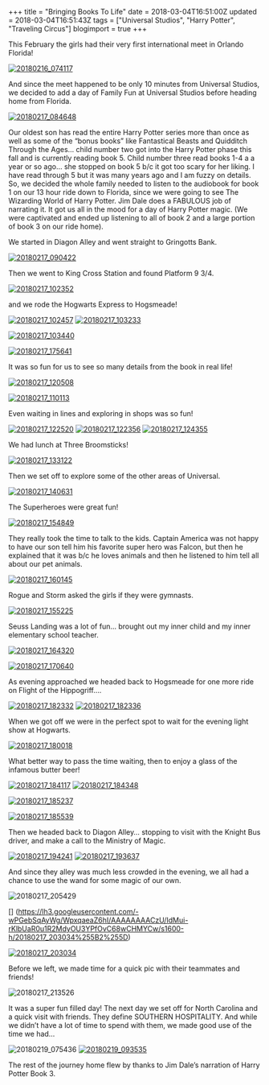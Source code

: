 +++
title = "Bringing Books To Life"
date = 2018-03-04T16:51:00Z
updated = 2018-03-04T16:51:43Z
tags = ["Universal Studios", "Harry Potter", "Traveling Circus"]
blogimport = true 
+++

  

This February the girls had their very first international meet in Orlando Florida!  

[![20180216_074117](https://lh3.googleusercontent.com/-XOfuhFLNXK4/WpxqKKMgsFI/AAAAAAAACvs/fEiC0WbCLK41a124vBstjXEKEr0x6qWDQCHMYCw/20180216_074117%255B3%255D?imgmax=800 "20180216_074117")](https://lh3.googleusercontent.com/-tkt4dxsci0A/WpxqJ49R-dI/AAAAAAAACvo/AULfw4M5sDwb2J2Gv6RuLxYLk-vuQHV7ACHMYCw/s1600-h/20180216_074117%255B5%255D)

And since the meet happened to be only 10 minutes from Universal Studios, we decided to add a day of Family Fun at Universal Studios before heading home from Florida. 

[![20180217_084648](https://lh3.googleusercontent.com/-ksVKdz-jgYA/WpxqK3NV94I/AAAAAAAACv0/HFp8l7OTwI4w0LLR1Sq49TKp9FvXTP3zACHMYCw/20180217_084648%255B2%255D?imgmax=800 "20180217_084648")](https://lh3.googleusercontent.com/-eYQ6zm5clmg/WpxqKRl4r1I/AAAAAAAACvw/HQXOr4Jn6cEorLApNZ-JnxLMuX6C4HSQwCHMYCw/s1600-h/20180217_084648%255B4%255D)

Our oldest son has read the entire Harry Potter series more than once as well as some of the “bonus books”  like Fantastical Beasts and Quidditch Through the Ages… child number two got into the Harry Potter phase this fall and is currently reading book 5.  Child number three read books 1-4 a a year or so ago… she stopped on book 5 b/c it got too scary for her liking.  I have read through 5 but it was many years ago and I am fuzzy on details.  So, we decided the whole family needed to listen to the audiobook for book 1 on our 13 hour ride down to Florida, since we were going to see The Wizarding World of Harry Potter.  Jim Dale does a FABULOUS job of narrating it. It got us all in the mood for a day of Harry Potter magic.  (We were captivated and ended up listening to all of book 2 and a large portion of book 3 on our ride home).  

We started in Diagon Alley and went straight to Gringotts Bank. 


[![20180217_090422](https://lh3.googleusercontent.com/-6ikNYBl7SFw/WpxqLyNPkaI/AAAAAAAACv8/ZMj6mwKuuDQip74H2_zL3QJePskKLTj3gCHMYCw/20180217_090422%255B6%255D?imgmax=800 "20180217_090422")](https://lh3.googleusercontent.com/-Hz9U6hlxw20/WpxqLQR766I/AAAAAAAACv4/Ja7xxGrediUKYBBwMtcminLAIeFkNIWXgCHMYCw/s1600-h/20180217_090422%255B5%255D)

Then we went to King Cross Station and found Platform 9 3/4.

 [![20180217_102352](https://lh3.googleusercontent.com/-bY9jXzdlFCI/WpxqMaX_TzI/AAAAAAAACwE/oQbQAiSxfjQm5DZndggpRTM5zbcHztsHACHMYCw/20180217_102352%255B2%255D?imgmax=800 "20180217_102352")](https://lh3.googleusercontent.com/-MoHZHkN8v4Q/WpxqMG1gM9I/AAAAAAAACwA/_rJd-CZE1LELr2-ObdioGevkb9L00qmkgCHMYCw/s1600-h/20180217_102352%255B4%255D)

and we rode the Hogwarts Express to Hogsmeade!




[![20180217_102457](https://lh3.googleusercontent.com/-w5qdr7Mrhzc/WpxqMiXvrtI/AAAAAAAACwM/4Sf5pjS_jrsfg-KOPtjaFrZBqMsEU0T1ACHMYCw/20180217_102457%255B3%255D?imgmax=800 "20180217_102457")](https://lh3.googleusercontent.com/-udCUxD_g_VI/WpxqMpcHSjI/AAAAAAAACwI/L9Q9xXm5vCcoiuF031THDFbCHTDUlCNwQCHMYCw/s1600-h/20180217_102457%255B5%255D) [![20180217_103233](https://lh3.googleusercontent.com/-oK4xIyD5FiY/WpxqNfEGeMI/AAAAAAAACwU/GvrOTKlvQ00om0PbPXgPXGGEMscBzFCNwCHMYCw/20180217_103233%255B1%255D?imgmax=800 "20180217_103233")](https://lh3.googleusercontent.com/-YRiTXiKiRck/WpxqMwSrULI/AAAAAAAACwQ/WOpaxa163XYe282osWQ8tt6P5bJ1yU-EACHMYCw/s1600-h/20180217_103233%255B3%255D)

[![20180217_103440](https://lh3.googleusercontent.com/-U1mzt1icylE/WpxqNuf8lKI/AAAAAAAACwc/cU1zFxc3daIwN2ZyEj1ud5TwCMb7mkiVwCHMYCw/20180217_103440%255B2%255D?imgmax=800 "20180217_103440")](https://lh3.googleusercontent.com/-IcctrE4wtis/WpxqNqrq_nI/AAAAAAAACwY/rBWwG2P3jXcd7aboPMe039t9MebjDOHwwCHMYCw/s1600-h/20180217_103440%255B4%255D)

 [![20180217_175641](https://lh3.googleusercontent.com/-eiGwoOueOXM/WpxqOLBAnvI/AAAAAAAACwk/7Ljy5q2dJ0YPlHDKJioL9zUj4gZpmi-fQCHMYCw/20180217_175641%255B2%255D?imgmax=800 "20180217_175641")](https://lh3.googleusercontent.com/-e86SwiIRFkw/WpxqNzH9HpI/AAAAAAAACwg/5MQHRza9HZwt1e4Ze5Spvng3FnWR3rc_wCHMYCw/s1600-h/20180217_175641%255B4%255D)

It was so fun for us to see so many details from the book in real life!  

[![20180217_120508](https://lh3.googleusercontent.com/-1UgJYoF-cZs/WpxqOpGiRFI/AAAAAAAACws/N7G33DWBKlM2dtn7amLm1ArKqalzi0bRQCHMYCw/20180217_120508%255B2%255D?imgmax=800 "20180217_120508")](https://lh3.googleusercontent.com/-EXD5GbzfFeI/WpxqOfW43FI/AAAAAAAACwo/5YTVHKf8WTAqp8jjYPE-_ophdBdYLCoYACHMYCw/s1600-h/20180217_120508%255B4%255D)

  [![20180217_110113](https://lh3.googleusercontent.com/-RjDApqbukj0/WpxqPOwYo2I/AAAAAAAACw0/OqX-gIo4dlE4Scs6mx-46rLkWZYguaPOwCHMYCw/20180217_110113%255B2%255D?imgmax=800 "20180217_110113")](https://lh3.googleusercontent.com/-dIDnAXrQCf4/WpxqO4DYGnI/AAAAAAAACww/aw3CqB6fMMwynZTXQAJ0VU7ikoO7e48bgCHMYCw/s1600-h/20180217_110113%255B4%255D)

Even waiting in lines and exploring in shops was so fun! 

[![20180217_122520](https://lh3.googleusercontent.com/-THbnyTOrL80/WpxqPXvxKAI/AAAAAAAACw8/fAsGbbAx-CcHUdwRpdmmQ6AkyQ9PpaJfQCHMYCw/20180217_122520%255B3%255D?imgmax=800 "20180217_122520")](https://lh3.googleusercontent.com/-7R_SqpNDgJg/WpxqPK0NeAI/AAAAAAAACw4/hgP3-hJBQe8UNAUNksWH_WI7P4obQR9LgCHMYCw/s1600-h/20180217_122520%255B5%255D) [![20180217_122356](https://lh3.googleusercontent.com/-_K1ZCByJElA/WpxqP7PC6uI/AAAAAAAACxE/wwCNdmg5IHwYmuT7Ps8koIhidmV64K32wCHMYCw/20180217_122356%255B3%255D?imgmax=800 "20180217_122356")](https://lh3.googleusercontent.com/-6tnXXyuNBtM/WpxqP3I1a4I/AAAAAAAACxA/O77S8vFftkEXPvyfuMvw5NZWv_gHDeMrACHMYCw/s1600-h/20180217_122356%255B6%255D) [![20180217_124355](https://lh3.googleusercontent.com/-vEEKq3sboBw/WpxqQU4rd_I/AAAAAAAACxM/eARKI8YIHqUprnRun0CxAkstftkT8M-GACHMYCw/20180217_124355%255B2%255D?imgmax=800 "20180217_124355")](https://lh3.googleusercontent.com/-qrg7bARoCCk/WpxqQJ21zMI/AAAAAAAACxI/3SR_BYEGuw46R4Qz4utuMRFmpCZcaoRdwCHMYCw/s1600-h/20180217_124355%255B4%255D)

We had lunch at Three Broomsticks!

[![20180217_133122](https://lh3.googleusercontent.com/-PLBjyKJ7uyk/WpxqQ5DLkBI/AAAAAAAACxU/Fw7zGeT6pp4J1IsR7aDlSguM0ohcEaEDwCHMYCw/20180217_133122%255B1%255D?imgmax=800 "20180217_133122")](https://lh3.googleusercontent.com/-qO6l6JIZ_OU/WpxqQuZ2pfI/AAAAAAAACxQ/7Ne_Bvl9DjMinhEQORHMthwFk_h7oWE5gCHMYCw/s1600-h/20180217_133122%255B3%255D)

Then we set off to explore some of the other areas of Universal.  

[![20180217_140631](https://lh3.googleusercontent.com/-tj8jnizuCHc/WpxqRSbPkgI/AAAAAAAACxc/9wEVSnqvhIg9gka1qieUnRVZ_drVd3SuwCHMYCw/20180217_140631?imgmax=800 "20180217_140631")](https://lh3.googleusercontent.com/-EU9Mr9yGdUE/WpxqRMbjOEI/AAAAAAAACxY/ZFMfWf5PATUQtDnyHeZqBRbgsWw4wDxRgCHMYCw/s1600-h/20180217_140631%255B2%255D)

The Superheroes were great fun!

[![20180217_154849](https://lh3.googleusercontent.com/-F-PaSmfKuuY/WpxqR4tRcfI/AAAAAAAACxk/Vzkp6cK_YDg9QLDKKK7V-LJcv-F8trLyACHMYCw/20180217_154849%255B5%255D?imgmax=800 "20180217_154849")](https://lh3.googleusercontent.com/-B05LIlz57to/WpxqRk0HTnI/AAAAAAAACxg/uSK23L-YvgkXNOEAagIaHUNp3crQ5rl2gCHMYCw/s1600-h/20180217_154849%255B3%255D)

They really took the time to talk to the kids.  Captain America was not happy to have our son tell him his favorite super hero was Falcon, but then he explained that it was b/c he loves animals and then he listened to him tell all about our pet animals.  

[![20180217_160145](https://lh3.googleusercontent.com/-9WW-FUxcp5o/WpxqSMVnD7I/AAAAAAAACxs/VYLcP8OYvFkvxg9PWbfbu2PgZb8y8qyqQCHMYCw/20180217_160145%255B4%255D?imgmax=800 "20180217_160145")](https://lh3.googleusercontent.com/-Cn-ap-3k7BQ/WpxqSKXPJ9I/AAAAAAAACxo/n8l2D9ESH80Ym-PqHRH7k9oo6hNS6cRCQCHMYCw/s1600-h/20180217_160145%255B3%255D)  

Rogue and Storm asked the girls if they were gymnasts. 

 [![20180217_155225](https://lh3.googleusercontent.com/-jgqjuYLJ9rI/WpxqSmGAA5I/AAAAAAAACx0/rLSghjxZhV4IsNJ8-uos4qwoQa_f4A6DgCHMYCw/20180217_155225%255B4%255D?imgmax=800 "20180217_155225")](https://lh3.googleusercontent.com/-5AddJOSAtZE/WpxqSahsnJI/AAAAAAAACxw/2-7Ggkr9v2kXsTCZFeQRQ8XPP86Pv321ACHMYCw/s1600-h/20180217_155225%255B3%255D)

Seuss Landing was a lot of fun… brought out my inner child and my inner elementary school teacher. 

[![20180217_164320](https://lh3.googleusercontent.com/-s3IvRJllZmA/WpxqTIQ4OmI/AAAAAAAACx8/tB2zqqw2uuEHW4GHzSzy89Swz1rXHVcwQCHMYCw/20180217_164320?imgmax=800 "20180217_164320")](https://lh3.googleusercontent.com/-4O3NPVmU1tg/WpxqSy_SrtI/AAAAAAAACx4/Ff7uzQZIAa4LImZPkYYoul5q1qKKJbQOgCHMYCw/s1600-h/20180217_164320%255B2%255D)

[![20180217_170640](https://lh3.googleusercontent.com/-FCsQoFJP40A/WpxqThFyeeI/AAAAAAAACyE/-5AOGbRNimgD6uLm-qJpacT6DyY6nKVWQCHMYCw/20180217_170640?imgmax=800 "20180217_170640")](https://lh3.googleusercontent.com/-ZEm_PPECEx4/WpxqTXnZG6I/AAAAAAAACyA/alqKhnPlsq0P0dVR2muyh6BM-5KwDOVxQCHMYCw/s1600-h/20180217_170640%255B2%255D)

As evening approached we headed back to Hogsmeade for one more ride on Flight of the Hippogriff…. 

[![20180217_182332](https://lh3.googleusercontent.com/-Xb_CIGYGVq0/WpxqULzNOFI/AAAAAAAACyM/Q8DyhpcE85MoGrs-8YE4wkttVhEsVfGWgCHMYCw/20180217_182332%255B1%255D?imgmax=800 "20180217_182332")](https://lh3.googleusercontent.com/-KHU-wRp0Kjw/WpxqT0E3LqI/AAAAAAAACyI/-zq-VDBKDs869wR0G16WaXFYGUK71FBPQCHMYCw/s1600-h/20180217_182332%255B3%255D) [![20180217_182336](https://lh3.googleusercontent.com/-YB7hJk-ohZI/WpxqUoCQ-gI/AAAAAAAACyU/DDcbkBLCFiQn07nkU3mfQagnU3T6XxVJgCHMYCw/20180217_182336%255B1%255D?imgmax=800 "20180217_182336")](https://lh3.googleusercontent.com/-wnm_fuEr-Do/WpxqUfu4BtI/AAAAAAAACyQ/dkhcXvyLENw5ox3xV0Z42H3gKSPtME7swCHMYCw/s1600-h/20180217_182336%255B3%255D) 

When we got off we were in the perfect spot to wait for the evening light show at Hogwarts.  

[![20180217_180018](https://lh3.googleusercontent.com/-Hxe3PLWO1Uk/WpxqU3JtCDI/AAAAAAAACyc/NMXX1eRjyC8CkP0qJcxrmqcLAbisQMrXgCHMYCw/20180217_180018?imgmax=800 "20180217_180018")](https://lh3.googleusercontent.com/-lY046MIs23A/WpxqUgXM0tI/AAAAAAAACyY/CsLomXW8kSsfm7h38IWVjLYs9XLZxSMSwCHMYCw/s1600-h/20180217_180018%255B2%255D)

What better way to pass the time waiting, then to enjoy a glass of the infamous butter beer!

[![20180217_184117](https://lh3.googleusercontent.com/-HyRTIJenkEI/WpxqVUNiyoI/AAAAAAAACyk/qpVS9Yzc69kVE0PKsbYzQdXx3zX2dU4vgCHMYCw/20180217_184117%255B1%255D?imgmax=800 "20180217_184117")](https://lh3.googleusercontent.com/-aqzUIeX9TvQ/WpxqVAe28kI/AAAAAAAACyg/8j-BIFPqn7QbUu7n-sbLtVWK6xgz6NWyQCHMYCw/s1600-h/20180217_184117%255B3%255D) [![20180217_184348](https://lh3.googleusercontent.com/-6rEtw61fQKQ/WpxqWFqMQoI/AAAAAAAACys/9mTRfzBD3k49MLFjS77RuWdT5uSYEu8rgCHMYCw/20180217_184348%255B6%255D?imgmax=800 "20180217_184348")](https://lh3.googleusercontent.com/-uwlFppBdypQ/WpxqV1qm4aI/AAAAAAAACyo/yBrJlKNxi3AM1GmLbOvgYyaQjYjv4zsDgCHMYCw/s1600-h/20180217_184348%255B4%255D)

[![20180217_185237](https://lh3.googleusercontent.com/-m88dO7RLUJ8/WpxqWimReuI/AAAAAAAACy0/sn2l-XLAZysejTXRqfFyj0hVeCoBp18NQCHMYCw/20180217_185237%255B1%255D?imgmax=800 "20180217_185237")](https://lh3.googleusercontent.com/-owM3KCwCZ38/WpxqWcnRaWI/AAAAAAAACyw/_7JOm_H1d7cVYCsbqjBe-nB1sQa2Ey4lQCHMYCw/s1600-h/20180217_185237%255B3%255D)

[![20180217_185539](https://lh3.googleusercontent.com/-w0LkR4iAjjU/WpxqW6wcR9I/AAAAAAAACy8/1KXaG2H-TTcY8OYnS-dF4I_JIaDp_eo1ACHMYCw/20180217_185539?imgmax=800 "20180217_185539")](https://lh3.googleusercontent.com/-KWJLpSbRt3Q/WpxqWr3DDII/AAAAAAAACy4/YdmS0dBls-ggwGov_bhzPLTLyl7z-9siwCHMYCw/s1600-h/20180217_185539%255B2%255D) 

Then we headed back to Diagon Alley… stopping to visit with the Knight Bus driver, and make a call to the Ministry of Magic. 

[![20180217_194241](https://lh3.googleusercontent.com/-jVplJnwcIWo/WpxqXcYHSwI/AAAAAAAACzE/a-c3697bCvcUc__eJZCNjXXqTIhpZOHOwCHMYCw/20180217_194241?imgmax=800 "20180217_194241")](https://lh3.googleusercontent.com/-iXfslZFdXWo/WpxqXIxMYkI/AAAAAAAACzA/kYlElGIp3TQMWGVCZBjYrNRUCvGv1YJxQCHMYCw/s1600-h/20180217_194241%255B2%255D)   [![20180217_193637](https://lh3.googleusercontent.com/-j7OlyOJNQi8/WpxqZk25TUI/AAAAAAAACzM/zXIWkXfZcq4MczPIWY4MPSIKaDrS5UXaACHMYCw/20180217_193637?imgmax=800 "20180217_193637")](https://lh3.googleusercontent.com/-5Fr_ltUg97o/WpxqXVru3eI/AAAAAAAACzI/zk5qUndqS1sUgQ4ZRtx0To_KhtkRAJn-gCHMYCw/s1600-h/20180217_193637%255B2%255D) 

And since they alley was much less crowded in the evening, we all had a chance to use the wand for some magic of our own.

![20180217_205429](https://lh3.googleusercontent.com/-X4Xm0vRjtGs/WpxqaC1cqoI/AAAAAAAACzQ/JEiOgv9CoZICRas8LMabIL0brLmNTXyFQCHMYCw/20180217_205429%255B3%255D?imgmax=800 "20180217_205429")

 [] (https://lh3.googleusercontent.com/-wPGebSqAyWg/WpxqaeaZ6hI/AAAAAAAACzU/IdMui-rKlbUaR0u1R2MdyOU3YPfOvC68wCHMYCw/s1600-h/20180217_203034%255B2%255D)

[![20180217_203034](https://lh3.googleusercontent.com/-J8TC5mVDFO4/Wpxqa5PNp-I/AAAAAAAACzY/gvR5Am-YOLktxWQuIdwoUvOeI5Wo0pUgwCHMYCw/20180217_203034?imgmax=800 "20180217_203034")](https://lh3.googleusercontent.com/-wPGebSqAyWg/WpxqaeaZ6hI/AAAAAAAACzU/IdMui-rKlbUaR0u1R2MdyOU3YPfOvC68wCHMYCw/s1600-h/20180217_203034%255B2%255D)

Before we left, we made time for a quick pic with their teammates and friends! 

![20180217_213526](https://lh3.googleusercontent.com/-BLIavX9EJqw/WpxqbIPUAEI/AAAAAAAACzc/MM3a9SNNTDwrxEQQKjWSki_X-woctlcOwCHMYCw/20180217_213526%255B3%255D?imgmax=800 "20180217_213526")

It was a super fun filled day!  The next day we set off for North Carolina and a quick visit with friends.  They define SOUTHERN HOSPITALITY.  And while we didn’t have a lot of time to spend with them, we made good use of the time we had… 

![20180219_075436](https://lh3.googleusercontent.com/-9a0HLCqLYZA/WpxqbaQT1VI/AAAAAAAACzg/8Yw_Xrj8UqQ_pEXIgbs-uQ9YnWqNZf_sQCHMYCw/20180219_075436%255B3%255D?imgmax=800 "20180219_075436") [![20180219_093535](https://lh3.googleusercontent.com/-LPzXekYakyc/Wpxqbw_rBYI/AAAAAAAACzo/sGKnW3eBts4VX7zINXkLSt1Jo2ysyAuOQCHMYCw/20180219_093535%255B1%255D?imgmax=800 "20180219_093535")](https://lh3.googleusercontent.com/-bfo6R1YM2Ms/Wpxqbqw_M0I/AAAAAAAACzk/vlNLQclYmLYyFPkaadaLbZggps-5FBq6wCHMYCw/s1600-h/20180219_093535%255B3%255D)

The rest of the journey home flew by thanks to Jim Dale’s narration of Harry Potter Book 3. 
